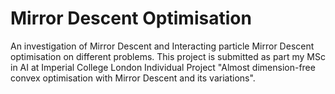 # Mirror Descent Optimisation

An investigation of Mirror Descent and Interacting particle Mirror Descent optimisation on different problems. This project is submitted as part my MSc in AI at Imperial College London Individual Project "Almost dimension-free convex optimisation with Mirror Descent and its variations". 